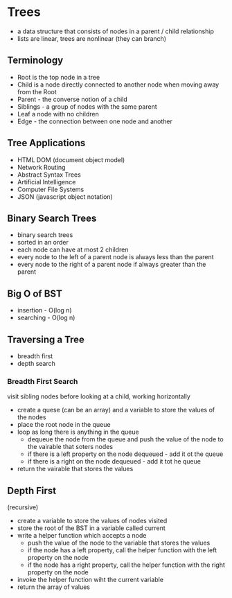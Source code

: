 # Trees
 - a data structure that consists of nodes in a parent / child relationship
- lists are linear, trees are nonlinear (they can branch)

## Terminology
- Root is the top node in a tree
- Child is a node directly connected to another node when moving away from the Root
- Parent - the converse notion of a child
- Siblings - a group of nodes with the same parent
- Leaf a node with no children
- Edge - the connection between one node and another

## Tree Applications

- HTML DOM (document object model)
- Network Routing
- Abstract Syntax Trees
- Artificial Intelligence
- Computer File Systems
- JSON (javascript object notation)

## Binary Search Trees

- binary search trees
- sorted in an order
- each node can have at most 2 children
- every node to the left of a parent node is always less than the parent
- every node to the right of a parent node if always greater than the parent

## Big O of BST
- insertion - O(log n)
- searching - O(log n)



## Traversing a Tree
- breadth first
- depth search 

### Breadth First Search
visit sibling nodes before looking at a child, working horizontally

- create a quese (can be an array) and a variable to store the values of the nodes
- place the root node in the queue
- loop as long there is anything in the queue
    - dequeue the node from the queue and push the value of the node to the vairable that soters nodes
    - if there is a left property on the node dequeued - add it ot the queue
    - if there is a right on the node dequeued - add it tot he queue
- return the vairable that stores the values

## Depth First
(recursive)
- create a variable to store the values of nodes visited
- store the root of the BST in a variable called current
- write a helper function which accepts a node
    - push the value of the node to the variable that stores the values
    - if the node has a left property, call the helper function with the left property on the node
    -  if the node has a right property, call the helper function with the right property on the node
- invoke the helper function wiht the current variable
- return the array of values
